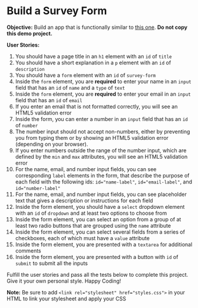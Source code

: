 # Build a Survey Form

**Objective:** Build an app that is functionally similar to [this one](https://survey-form.freecodecamp.rocks). **Do not copy this demo project.**

**User Stories:**

1. You should have a page title in an `h1` element with an `id` of `title`
2. You should have a short explanation in a `p` element with an `id` of `description`
3. You should have a `form` element with an `id` of `survey-form`
4. Inside the `form` element, you are **required** to enter your name in an `input` field that has an `id` of `name` and a `type` of `text`
5. Inside the `form` element, you are **required** to enter your email in an `input` field that has an `id` of `email`
6. If you enter an email that is not formatted correctly, you will see an HTML5 validation error
7. Inside the form, you can enter a number in an `input` field that has an `id` of `number`
8. The number input should not accept non-numbers, either by preventing you from typing them or by showing an HTML5 validation error (depending on your browser).
9. If you enter numbers outside the range of the number input, which are defined by the `min` and `max` attributes, you will see an HTML5 validation error
10. For the name, email, and number input fields, you can see corresponding `label` elements in the form, that describe the purpose of each field with the following ids: `id="name-label"`, `id="email-label"`, and `id="number-label"`
11. For the name, email, and number input fields, you can see placeholder text that gives a description or instructions for each field
12. Inside the form element, you should have a `select` dropdown element with an `id` of `dropdown` and at least two options to choose from
13. Inside the form element, you can select an option from a group of at least two radio buttons that are grouped using the `name` attribute
14. Inside the form element, you can select several fields from a series of checkboxes, each of which must have a `value` attribute
15. Inside the form element, you are presented with a `textarea` for additional comments
16. Inside the form element, you are presented with a button with `id` of `submit` to submit all the inputs

Fulfill the user stories and pass all the tests below to complete this project. Give it your own personal style. Happy Coding!

**Note:** Be sure to add `<link rel="stylesheet" href="styles.css">` in your HTML to link your stylesheet and apply your CSS
